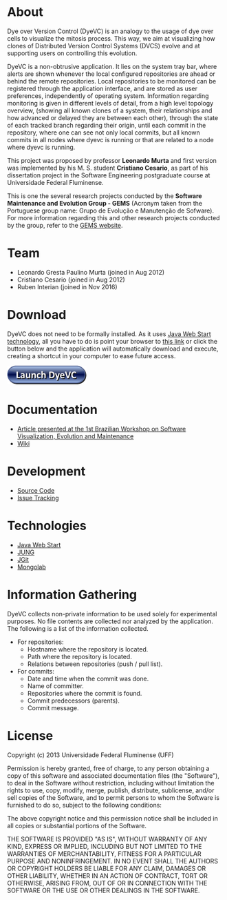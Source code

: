 # About

Dye over Version Control (DyeVC) is an analogy to the usage of dye over cells to visualize the mitosis process. This way, we aim at visualizing how clones of Distributed Version Control Systems (DVCS) evolve and at supporting users on controlling this evolution.

DyeVC is a non-obtrusive application. It lies on the system tray bar, where alerts are shown whenever the local configured repositories are ahead or behind the remote repositories. Local repositories to be monitored can be registered through the application interface, and are stored as user preferences, independently of operating system. Information regarding monitoring is given in different levels of detail, from a high level topology overview, (showing all known clones of a system, their relationships and how advanced or delayed they are between each other), through the state of each tracked branch regarding their origin, until each commit in the repository, where one can see not only local commits, but all known commits in all nodes where dyevc is running or that are related to a node where dyevc is running.

This project was proposed by professor **Leonardo Murta** and first version was implemented by his M. S. student **Cristiano Cesario**, as part of his dissertation project in the Software Engineering postgraduate course at Universidade Federal Fluminense.

This is one the several research projects conducted by the **Software Maintenance and Evolution Group - GEMS** (Acronym taken from the Portuguese group name: Grupo de Evolução e Manutenção de Sofware). For more information regarding this and other research projects conducted by the group, refer to the [GEMS website](http://gems.ic.uff.br/).

# Team

* Leonardo Gresta Paulino Murta (joined in Aug 2012)
* Cristiano Cesario (joined in Aug 2012)
* Ruben Interian (joined in Nov 2016)

# Download

DyeVC does not need to be formally installed. As it uses [Java Web Start technology](http://docs.oracle.com/javase/6/docs/technotes/guides/javaws/), all you have to do is point your browser to [this link](http://www.ic.uff.br/~ccesario/DyeVC/DyeVC.jnlp) or click the button below and the application will automatically download and execute, creating a shortcut in your computer to ease future access.

[![Launch DyeVC](https://raw.githubusercontent.com/gems-uff/dyevc/master/src/main/resources/LaunchDyeVCButton.png)](http://www.ic.uff.br/~ccesario/DyeVC/DyeVC.jnlp)

# Documentation

* [Article presented at the 1st Brazilian Workshop on Software Visualization, Evolution and Maintenance](http://www.ic.uff.br/~ccesario/DyeVC_VEM2013.pdf)
* [Wiki](https://github.com/gems-uff/dyevc/wiki)

# Development

* [Source Code](https://github.com/gems-uff/dyevc)
* [Issue Tracking](https://github.com/gems-uff/dyevc/issues)

# Technologies

* [Java Web Start](http://docs.oracle.com/javase/6/docs/technotes/guides/javaws/)
* [JUNG](http://jung.sourceforge.net/)
* [JGit](http://www.eclipse.org/jgit/)
* [Mongolab](https://mlab.com/)

# Information Gathering

DyeVC collects non-private information to be used solely for experimental purposes. No file contents are collected nor analyzed by the application. The following is a list of the information collected.

* For repositories:
    * Hostname where the repository is located.
    * Path where the repository is located.
    * Relations between repositories (push / pull list).
* For commits:
    * Date and time when the commit was done.
    * Name of committer.
    * Repositories where the commit is found.
    * Commit predecessors (parents).
    * Commit message.

# License

Copyright (c) 2013 Universidade Federal Fluminense (UFF)  
  
Permission is hereby granted, free of charge, to any person obtaining a copy of this software and associated documentation files (the "Software"), to deal in the Software without restriction, including without limitation the rights to use, copy, modify, merge, publish, distribute, sublicense, and/or sell copies of the Software, and to permit persons to whom the Software is furnished to do so, subject to the following conditions:  
  
The above copyright notice and this permission notice shall be included in all copies or substantial portions of the Software.  
  
THE SOFTWARE IS PROVIDED "AS IS", WITHOUT WARRANTY OF ANY KIND, EXPRESS OR IMPLIED, INCLUDING BUT NOT LIMITED TO THE WARRANTIES OF MERCHANTABILITY, FITNESS FOR A PARTICULAR PURPOSE AND NONINFRINGEMENT. IN NO EVENT SHALL THE AUTHORS OR COPYRIGHT HOLDERS BE LIABLE FOR ANY CLAIM, DAMAGES OR OTHER LIABILITY, WHETHER IN AN ACTION OF CONTRACT, TORT OR OTHERWISE, ARISING FROM, OUT OF OR IN CONNECTION WITH THE SOFTWARE OR THE USE OR OTHER DEALINGS IN THE SOFTWARE.
